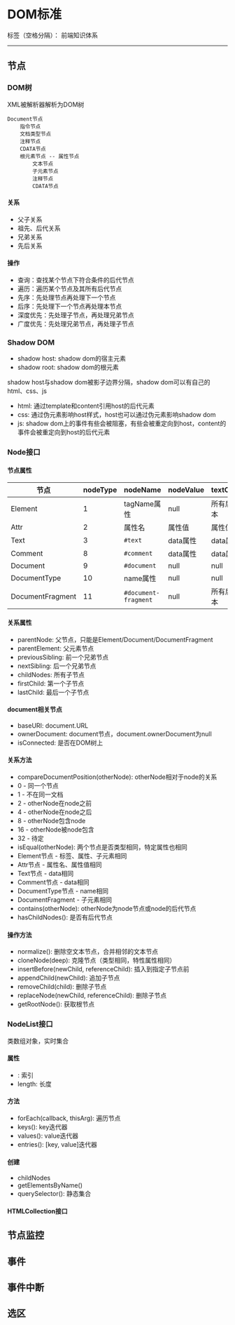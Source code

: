 # DOM标准

标签（空格分隔）： 前端知识体系

---

## 节点

### DOM树

XML被解析器解析为DOM树

```
Document节点
    指令节点
    文档类型节点
    注释节点
    CDATA节点
    根元素节点 -- 属性节点
        文本节点
        子元素节点
        注释节点
        CDATA节点
```

#### 关系

* 父子关系
* 祖先、后代关系
* 兄弟关系
* 先后关系

#### 操作

* 查询：查找某个节点下符合条件的后代节点
* 遍历：遍历某个节点及其所有后代节点
 * 先序：先处理节点再处理下一个节点
 * 后序：先处理下一个节点再处理本节点
 * 深度优先：先处理子节点，再处理兄弟节点
 * 广度优先：先处理兄弟节点，再处理子节点

### Shadow DOM

* shadow host: shadow dom的宿主元素
* shadow root: shadow dom的根元素

shadow host与shadow dom被影子边界分隔，shadow dom可以有自己的html、css、js

* html: 通过template和content引用host的后代元素
* css: 通过伪元素影响host样式，host也可以通过伪元素影响shadow dom
* js: shadow dom上的事件有些会被阻塞，有些会被重定向到host，content的事件会被重定向到host的后代元素

### Node接口

#### 节点属性

| 节点 | nodeType | nodeName | nodeValue | textContent |
| -- | -- | -- | -- | -- |
| Element | 1 | tagName属性 | null | 所有后代文本 |
| Attr | 2 | 属性名 | 属性值 | 属性值 |
| Text | 3 | `#text` | data属性 | data属性 |
| Comment | 8 | `#comment` | data属性 | data属性  |
| Document | 9 | `#document` | null | null |
| DocumentType | 10 | name属性 | null | null |
| DocumentFragment | 11 | `#document-fragment` | null | 所有后代文本 |

#### 关系属性

* parentNode: 父节点，只能是Element/Document/DocumentFragment
* parentElement: 父元素节点
* previousSibling: 前一个兄弟节点
* nextSibling: 后一个兄弟节点
* childNodes: 所有子节点
* firstChild: 第一个子节点
* lastChild: 最后一个子节点

#### document相关节点

* baseURI: document.URL
* ownerDocument: document节点，document.ownerDocument为null
* isConnected: 是否在DOM树上

#### 关系方法

* compareDocumentPosition(otherNode): otherNode相对于node的关系
 * 0 - 同一个节点
 * 1 - 不在同一文档
 * 2 - otherNode在node之前
 * 4 - otherNode在node之后
 * 8 - otherNode包含node
 * 16 - otherNode被node包含
 * 32 - 待定
* isEqual(otherNode): 两个节点是否类型相同，特定属性也相同
 * Element节点 - 标签、属性、子元素相同
 * Attr节点 - 属性名、属性值相同
 * Text节点 - data相同
 * Comment节点 - data相同
 * DocumentType节点 - name相同
 * DocumentFragment - 子元素相同
* contains(otherNode): otherNode为node节点或node的后代节点
* hasChildNodes(): 是否有后代节点

#### 操作方法

* normalize(): 删除空文本节点，合并相邻的文本节点
* cloneNode(deep): 克隆节点（类型相同，特性属性相同）
* insertBefore(newChild, referenceChild): 插入到指定子节点前
* appendChild(newChild): 追加子节点
* removeChild(child): 删除子节点
* replaceNode(newChild, referenceChild): 删除子节点
* getRootNode(): 获取根节点

### NodeList接口

类数组对象，实时集合

#### 属性

* <index>: 索引
* length: 长度

#### 方法

* forEach(callback, thisArg): 遍历节点
* keys(): key迭代器
* values(): value迭代器
* entries(): [key, value]迭代器

#### 创建

* childNodes
* getElementsByName()
* querySelector(): 静态集合

#### HTMLCollection接口

## 节点监控

## 事件

## 事件中断

## 选区
